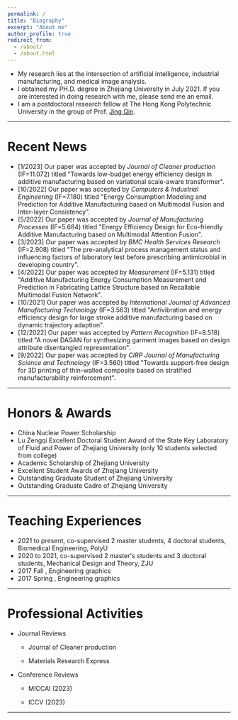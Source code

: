 ```yaml
---
permalink: /
title: "Biography"
excerpt: "About me"
author_profile: true
redirect_from: 
  - /about/
  - /about.html
---
```


- My research lies at the intersection of artificial intelligence, industrial manufacturing, and medical image analysis. 
- I obtained my PH.D. degree in Zhejiang University in July 2021. If you are interested in doing research with me, please send me an email.
- I am a postdoctoral research fellow at The Hong Kong Polytechnic University in the group of Prof. [Jing Qin](https://research.polyu.edu.hk/en/persons/jing-qin).

***

Recent News
======
- [1/2023] Our paper was accepted by *Journal of Cleaner production* (IF=11.072) titled "Towards low-budget energy efficiency design in additive manufacturing based on variational scale-aware transformer".
- [10/2022] Our paper was accepted by *Computers & Industrial Engineering* (IF=7.180) titled "Energy Consumption Modeling and Prediction for Additive Manufacturing based on Multimodal Fusion and Inter-layer Consistency".
- [5/2022] Our paper was accepted by *Journal of Manufacturing Processes* (IF=5.684) titled "Energy Efficiency Design for Eco-friendly Additive Manufacturing based on Multimodal Attention Fusion".
- [3/2023] Our paper was accepted by *BMC Health Services Research* (IF=2.908) titled "The pre-analytical process management status and influencing factors of laboratory test before prescribing antimicrobial in developing country".
- [4/2022] Our paper was accepted by *Measurement* (IF=5.131) titled "Additive Manufacturing Energy Consumption Measurement and Prediction in Fabricating Lattice Structure based on Recallable Multimodal Fusion Network".
- [10/2021] Our paper was accepted by *International Journal of Advanced Manufacturing Technology* (IF=3.563) titled "Antivibration and energy efficiency design for large stroke additive manufacturing based on dynamic trajectory adaption".
- [12/2022] Our paper was accepted by *Pattern Recognition* (IF=8.518) titled "A novel DAGAN for synthesizing garment images based on design attribute disentangled representation".
- [9/2022] Our paper was accepted by *CIRP Journal of Manufacturing Science and Technology* (IF=3.560) titled "Towards support-free design for 3D printing of thin-walled composite based on stratified manufacturability reinforcement".

***

Honors & Awards
======
- China Nuclear Power Scholarship
- Lu Zengqi Excellent Doctoral Student Award of the State Key Laboratory of Fluid and Power of Zhejiang University (only 10 students selected from college)
- Academic Scholarship of Zhejiang University
- Excellent Student Awards of Zhejiang University
- Outstanding Graduate Student of Zhejiang University
- Outstanding Graduate Cadre of Zhejiang University

***

Teaching Experiences
======
- 2021 to present, co-supervised 2 master students, 4 doctoral students, Biomedical Engineering, PolyU
- 2020 to 2021, co-supervised 2 master's students and 3 doctoral students, Mechanical Design and Theory, ZJU
- 2017 Fall , Engineering graphics
- 2017 Spring , Engineering graphics

***

Professional Activities
======
- Journal Reviews  
  - Journal of Cleaner production  

  - Materials Research Express  

- Conference Reviews  

  - MICCAI (2023)  

  - ICCV (2023)

***


<script type="text/javascript" id="clustrmaps" src="//clustrmaps.com/map_v2.js?d=QiEmASDE_NzL_f0065Zm6X9uuI_uJhQtg3YM9NlZnOI&cl=ffffff&w=a"></script>
